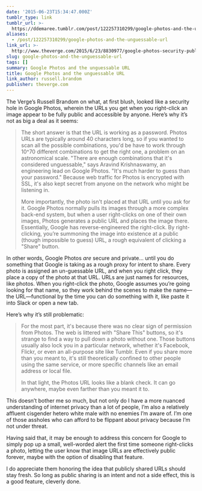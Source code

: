 ```yaml
---
date: '2015-06-23T15:34:47.000Z'
tumblr_type: link
tumblr_url: >-
  https://ddemaree.tumblr.com/post/122257310299/google-photos-and-the-unguessable-url
aliases:
  - /post/122257310299/google-photos-and-the-unguessable-url
link_url: >-
  http://www.theverge.com/2015/6/23/8830977/google-photos-security-public-url-privacy-protected
slug: google-photos-and-the-unguessable-url
tags: []
summary: Google Photos and the unguessable URL
title: Google Photos and the unguessable URL
link_author: russell.brandom
publisher: theverge.com
---
```


<p>The Verge’s Russell Brandom on what, at first blush, looked like a security hole in Google Photos, wherein the URLs you get when you right-click an image appear to be fully public and accessible by anyone. Here’s why it’s not as big a deal as it seems:</p><blockquote><p>The short answer is that the URL is working as a password. Photos URLs are typically around 40 characters long, so if you wanted to scan all the possible combinations, you'd be have to work through 10^70 different combinations to get the right one, a problem on an astronomical scale. "There are enough combinations that it's considered unguessable," says Aravind Krishnaswamy, an engineering lead on Google Photos. "It's much harder to guess than your password." Because web traffic for Photos is encrypted with SSL, it's also kept secret from anyone on the network who might be listening in.</p><p>More importantly, the photo isn't placed at that URL until you ask for it. Google Photos normally pulls its images through a more complex back-end system, but when a user right-clicks on one of their own images, Photos generates a public URL and places the image there. Essentially, Google has reverse-engineered the right-click. By right-clicking, you’re summoning the image into existence at a public (though impossible to guess) URL, a rough equivalent of clicking a "Share" button.</p></blockquote><p>In other words, Google Photos <i>are</i>&nbsp;secure and private… until you do something that Google is taking as a rough proxy for intent to share. Every photo is assigned an un-guessable URL, and when you right click, they place a copy of the photo at that URL. URLs are just names for resources, like photos. When you right-click the photo, Google assumes you’re going looking for that name, so they work behind the scenes to make the name—the URL—functional by the time you can do something with it, like paste it into Slack or open a new tab.</p><p>Here’s why it’s still problematic:</p><blockquote><p>For the most part, it's because there was no clear sign of permission from Photos. The web is littered with "Share This" buttons, so it's strange to find a way to pull down a photo without one. Those buttons usually also lock you in a particular network, whether it's Facebook, Flickr, or even an all-purpose site like Tumblr. Even if you share more than you meant to, it's still theoretically confined to other people using the same service, or more specific channels like an email address or local file.</p><p>In that light, the Photos URL looks like a blank check. It can go anywhere, maybe even farther than you meant it to.</p></blockquote><p>This doesn’t bother me so much, but not only do I have a more nuanced understanding of internet privacy than a lot of people, I’m also a relatively affluent cisgender hetero white male with no enemies I’m aware of. I’m one of those assholes who can afford to be flippant about privacy because I’m not under threat.</p><p>Having said that, it may be enough to address this concern for Google to simply pop up a small, well-worded alert the first time someone right-clicks a photo, letting the user know that image URLs are effectively public forever, maybe with the option of disabling that feature.</p><p>I do appreciate them honoring the idea that publicly shared URLs should stay fresh. So long as public sharing is an intent and not a side effect, this is a good feature, cleverly done.</p>